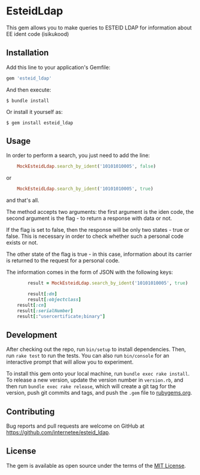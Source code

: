 # EsteidLdap

This gem allows you to make queries to ESTEID LDAP for information about EE ident code (isikukood)

## Installation

Add this line to your application's Gemfile:

```ruby
gem 'esteid_ldap'
```

And then execute:

    $ bundle install

Or install it yourself as:

    $ gem install esteid_ldap

## Usage

In order to perform a search, you just need to add the line:

```ruby
	MockEsteidLdap.search_by_ident('10101010005', false)
```

or

```ruby
	MockEsteidLdap.search_by_ident('10101010005', true)
```

and that's all.

The method accepts two arguments: the first argument is the iden code, the second argument is the flag - to return a response with data or not.

If the flag is set to false, then the response will be only two states - true or false. This is necessary in order to check whether such a personal code exists or not.

The other state of the flag is true - in this case, information about its carrier is returned to the request for a personal code.

The information comes in the form of JSON with the following keys:

```ruby
		result = MockEsteidLdap.search_by_ident('10101010005', true)

		result[:dn]
		result[:objectclass]
    result[:cn]
    result[:serialNumber]
    result[:"usercertificate;binary"]
```

## Development

After checking out the repo, run `bin/setup` to install dependencies. Then, run `rake test` to run the tests. You can also run `bin/console` for an interactive prompt that will allow you to experiment.

To install this gem onto your local machine, run `bundle exec rake install`. To release a new version, update the version number in `version.rb`, and then run `bundle exec rake release`, which will create a git tag for the version, push git commits and tags, and push the `.gem` file to [rubygems.org](https://rubygems.org).

## Contributing

Bug reports and pull requests are welcome on GitHub at https://github.com/internetee/esteid_ldap.


## License

The gem is available as open source under the terms of the [MIT License](https://opensource.org/licenses/MIT).
